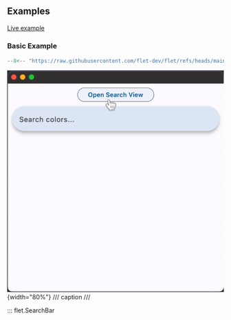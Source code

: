 ## Examples

[Live example](https://flet-controls-gallery.fly.dev/input/searchbar)

### Basic Example

```python
--8<-- "https://raw.githubusercontent.com/flet-dev/flet/refs/heads/main/sdk/python/examples/controls/search-bar/basic.py"
```

![basic](https://raw.githubusercontent.com/flet-dev/flet/main/sdk/python/examples/controls/search-bar/media/basic.gif){width="80%"}
/// caption
///

::: flet.SearchBar
